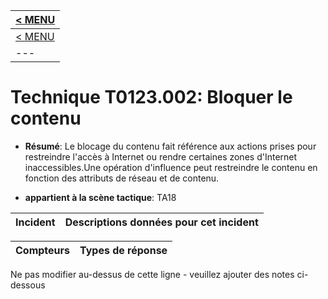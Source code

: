|[< MENU](../README.md)|
|---|
|[< MENU](../../README.md)|
|---|
# Technique T0123.002: Bloquer le contenu

* **Résumé**: Le blocage du contenu fait référence aux actions prises pour restreindre l'accès à Internet ou rendre certaines zones d'Internet inaccessibles.Une opération d'influence peut restreindre le contenu en fonction des attributs de réseau et de contenu.

* **appartient à la scène tactique**: TA18


|Incident |Descriptions données pour cet incident |
|-------- |-------------------- |



|Compteurs |Types de réponse |
|-------- |-------------- |


Ne pas modifier au-dessus de cette ligne - veuillez ajouter des notes ci-dessous
